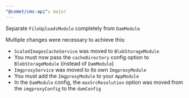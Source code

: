 ```yaml
---
"@comet/cms-api": major
---
```


Separate `FileUploadsModule` completely from `DamModule`

Multiple changes were necessary to achieve this:

- `ScaledImagesCacheService` was moved to `BlobStorageModule`
- You must now pass the `cacheDirectory` config option to `BlobStorageModule` (instead of `DamModule`)
- `ImgproxyService` was moved to its own `ImgproxyModule`
- You must add the `ImgproxyModule` to your `AppModule`
- In the `DamModule` config, the `maxSrcResolution` option was moved from the `imgproxyConfig` to the `damConfig`

